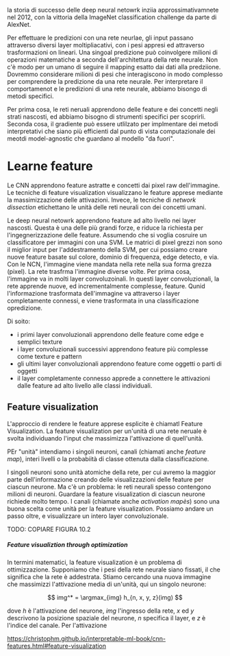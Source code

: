 la storia di successo delle deep neural netowrk inziia approssimativamnete nel 2012, con la vittoria della ImageNet classification challenge da parte di AlexNet.

Per effettuare le predizioni con una rete neurlae, gli input passano attraverso diversi layer moltipliacativi, con i pesi appresi ed attraverso trasformazioni on lineari. Una singoal predizione può coinvolgere milioni di operazioni matematiche a seconda dell'architettura della rete neurale. Non c'è modo per un umano di seguire il mapping esatto dai dati alla predziione. Dovremmo considerare milioni di pesi che interagiscono in modo complesso per comprendere la predizione da una rete neurale. Per interpretare il comportamenot e le predizioni di una rete neurale, abbiamo bisongo di metodi specifici.

Per prima cosa, le reti neruali apprendono delle feature e dei concetti negli strati nascosti, ed abbiamo bisogno di strumenti specifici per scoprirli. Seconda cosa, il gradiente può essere utlilzato per implmentare dei metodi interpretativi che siano più efficienti dal punto di vista computazionale dei meotdi model-agnostic che guardano al modello "da fuori".

# Learne feature

Le CNN apprendono feature astratte e concetti dai pixel raw dell'immagine. Le tecniche di feature visualization visualizzano le feature apprese mediante la massimizzazione delle attivazioni. Invece, le tecniche di *network dissection* etichettano le unità delle reti neurali con dei concetti umani.

Le deep neural netowrk apprendono feature ad alto livello nei layer nascosti. Questa è una delle più grandi forze, e riduce la richiesta per l'ingegnerizzazione delle feature. Assumendo che si voglia cosruire un classificatore per immagini con una SVM. Le matrici di pixel grezzi non sono il miglior input per l'addestramento della SVM, per cui possiamo creare nuove feature basate sul colore, dominio di frequenza, edge detecto, e via. Con le NCN, l'immagine viene mandata nella rete nella sua forma grezza (pixel). La rete trasfrma l'immagine diverse volte. Per prima cosa, l'immagine va in molti layer convoluzoinali. In questi layer convoluzionali, la rete apprende nuove, ed incrementalmente complesse, feature. Qunid l'informazione trasformata dell'immagine va attraverso i layer completamente connessi, e viene trasformata in una classificazione opredizione.

Di soito:

* i primi layer convoluzionali apprendono delle feature come edge e semplici texture
* i layer convoluzionali successivi apprendono feature più complesse come texture e pattern
* gli ultimi layer convoluzionali apprendono feature come oggetti o parti di oggetti
* il layer completamente connesso apprede  a connettere le attivazioni dalle feature ad alto livello alle classi individuali.

## Feature visualization

L'approccio di rendere le feature apprese esplicite è chiamatl Feature Visualization. La feature visualization per un'unità di una rete neruale è svolta individuando l'input che massimizza l'attivazione di quell'unità.

PEr "unità" intendiamo i singoli neuroni, canali (chiamati anche *feature map*), interi livelli o la probabiità di classe ottenuta dalla classificazione.

I singoli neuroni sono unità atomiche della rete, per cui avremo la maggior parte dell'informazione creando delle visualizzazioni delle feature per ciascun neurone. Ma c'è un problema: le reti neurali spesso contengono milioni di neuroni. Guardare la feature visualization di ciascun neurone richiede molto tempo. I canali (chiamate anche *activation mapès*) sono una buona scelta come unità per la feature visualization. Possiamo andare un passo oltre, e visualizzare un intero layer convoluzionale.

TODO: COPIARE FIGURA 10.2

##### Feature visualiztion through optimization

In termini matematici, la feature visualization è un problema di ottimizzazione. Supponiamo che i pesi della rete neurale siano fissati, il che significa che la rete è addestrata. Stiamo cercando una nuova immagine che massimizzi l'attivazione media di un'unità, qui un singolo neurone:

$$
img^* = \argmax_{img} h_{n, x, y, z}(img)
$$

dove $h$ è l'attivazione del neurone, $img$ l'ingresso della rete, $x$ ed $y$ descrivono la posizione spaziale del neurone, $n$ specifica il layer, e $z$ è l'indice del canale. Per l'attivazione

https://christophm.github.io/interpretable-ml-book/cnn-features.html#feature-visualization

